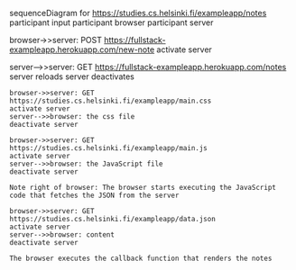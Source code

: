 sequenceDiagram for https://studies.cs.helsinki.fi/exampleapp/notes
participant input
participant browser
participant server

<!--- user inupts a note and click send button !--->

browser->>server: POST https://fullstack-exampleapp.herokuapp.com/new-note
activate server

<!--- 302 status code for redirection !--->

server-->>server: GET https://fullstack-exampleapp.herokuapp.com/notes
server reloads
server deactivates

    browser->>server: GET https://studies.cs.helsinki.fi/exampleapp/main.css
    activate server
    server-->>browser: the css file
    deactivate server

    browser->>server: GET https://studies.cs.helsinki.fi/exampleapp/main.js
    activate server
    server-->>browser: the JavaScript file
    deactivate server

    Note right of browser: The browser starts executing the JavaScript code that fetches the JSON from the server

    browser->>server: GET https://studies.cs.helsinki.fi/exampleapp/data.json
    activate server
    server-->>browser: content
    deactivate server

    The browser executes the callback function that renders the notes
